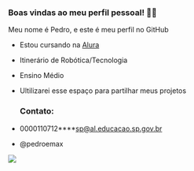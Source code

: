 ### Boas vindas ao meu perfil pessoal! 🐞💙

Meu nome é Pedro, e este é meu perfil no GitHub

- Estou cursando na [Alura](https://www.alura.com.br)
- Itinerário de Robótica/Tecnologia
- Ensino Médio 
- Ultilizarei esse espaço para partilhar meus projetos

  ### Contato:

- 0000110712****sp@al.educacao.sp.gov.br
- @pedroemax

![](https://i.pinimg.com/474x/e3/ca/c5/e3cac5eb2e6db0a8b0f33134036530da.jpg)
  
